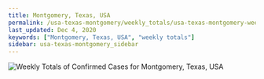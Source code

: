 ```yaml
---
title: Montgomery, Texas, USA
permalink: /usa-texas-montgomery/weekly_totals/usa-texas-montgomery-weekly_totals.html
last_updated: Dec 4, 2020
keywords: ["Montgomery, Texas, USA", "weekly totals"]
sidebar: usa-texas-montgomery_sidebar
---
```


![Weekly Totals of Confirmed Cases for Montgomery, Texas, USA](/covid_tracker/images/graphs/usa-texas-montgomery-weekly_totals_graph.png)
